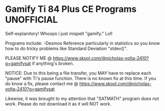 # Gamify Ti 84 Plus CE Programs UNOFFICIAL
Self-explanitory! Whoops i just mispelt "gamify." Lol!

Programs include:
-Desmos Reference particularly in statistics so you know how to do tricky problems like Standard Deviation "stdev()".

PLEASE NOTIFY ME @ https://www.skool.com/@nicholas-volta-2410?g=gamifysat if anything's broken.

NOTICE: Due to this being a file transfer, you MAY have to replace each "pause" with Ti's pause function. There is no known fix at this time. If you do know a fix, please contact me @ https://www.skool.com/@nicholas-volta-2410?g=gamifysat

Likewise, it was brought to my attention that "SATMATH" program does not work. Please do not download it as it will NOT work.

